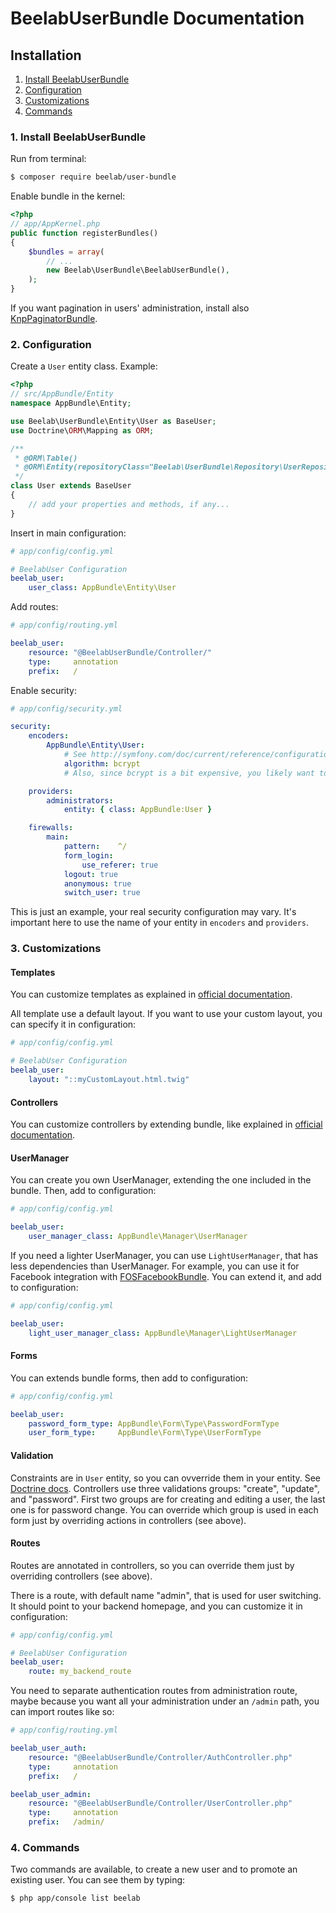 BeelabUserBundle Documentation
==============================

## Installation

1. [Install BeelabUserBundle](#1-install-beelabuserbundle)
2. [Configuration](#2-configuration)
3. [Customizations](#3-customizations)
4. [Commands](#4-commands)

### 1. Install BeelabUserBundle

Run from terminal:

```bash
$ composer require beelab/user-bundle
```

Enable bundle in the kernel:

```php
<?php
// app/AppKernel.php
public function registerBundles()
{
    $bundles = array(
        // ...
        new Beelab\UserBundle\BeelabUserBundle(),
    );
}
```

If you want pagination in users' administration, install also [KnpPaginatorBundle](https://github.com/KnpLabs/KnpPaginatorBundle).

### 2. Configuration

Create a ``User`` entity class.
Example:

```php
<?php
// src/AppBundle/Entity
namespace AppBundle\Entity;

use Beelab\UserBundle\Entity\User as BaseUser;
use Doctrine\ORM\Mapping as ORM;

/**
 * @ORM\Table()
 * @ORM\Entity(repositoryClass="Beelab\UserBundle\Repository\UserRepository")
 */
class User extends BaseUser
{
    // add your properties and methods, if any...
}
```

Insert in main configuration:

```yaml
# app/config/config.yml

# BeelabUser Configuration
beelab_user:
    user_class: AppBundle\Entity\User
```

Add routes:

```yaml
# app/config/routing.yml

beelab_user:
    resource: "@BeelabUserBundle/Controller/"
    type:     annotation
    prefix:   /
```

Enable security:

```yaml
# app/config/security.yml

security:
    encoders:
        AppBundle\Entity\User:
            # See http://symfony.com/doc/current/reference/configuration/security.html#using-the-bcrypt-password-encoder
            algorithm: bcrypt
            # Also, since bcrypt is a bit expensive, you likely want to override it in test env

    providers:
        administrators:
            entity: { class: AppBundle:User }

    firewalls:
        main:
            pattern:    ^/
            form_login:
                use_referer: true
            logout: true
            anonymous: true
            switch_user: true
```

This is just an example, your real security configuration may vary.
It's important here to use the name of your entity in ``encoders`` and ``providers``.

### 3. Customizations

#### Templates

You can customize templates as explained in
[official documentation](http://symfony.com/doc/current/book/templating.html#overriding-bundle-templates).

All template use a default layout. If you want to use your custom layout, you can
specify it in configuration:
```yaml
# app/config/config.yml

# BeelabUser Configuration
beelab_user:
    layout: "::myCustomLayout.html.twig"
```

#### Controllers

You can customize controllers by extending bundle, like explained in
[official documentation](http://symfony.com/doc/current/cookbook/bundles/inheritance.html#overriding-controllers).

#### UserManager

You can create you own UserManager, extending the one included in the bundle.
Then, add to configuration:

```yaml
# app/config/config.yml

beelab_user:
    user_manager_class: AppBundle\Manager\UserManager
```

If you need a lighter UserManager, you can use ``LightUserManager``, that has less
dependencies than UserManager. For example, you can use it for Facebook integration with
[FOSFacebookBundle](https://github.com/FriendsOfSymfony/FOSFacebookBundle).
You can extend it, and add to configuration:

```yaml
# app/config/config.yml

beelab_user:
    light_user_manager_class: AppBundle\Manager\LightUserManager
```

#### Forms

You can extends bundle forms, then add to configuration:

```yaml
# app/config/config.yml

beelab_user:
    password_form_type: AppBundle\Form\Type\PasswordFormType
    user_form_type:     AppBundle\Form\Type\UserFormType
```

#### Validation

Constraints are in ``User`` entity, so you can ovverride them in your entity.
See [Doctrine docs](http://docs.doctrine-project.org/en/latest/tutorials/override-field-association-mappings-in-subclasses.html).
Controllers use three validations groups: "create", "update", and "password".
First two groups are for creating and editing a user, the last one is for password change.
You can override which group is used in each form just by overriding actions in controllers (see above).

#### Routes

Routes are annotated in controllers, so you can override them just by overriding controllers (see above).

There is a route, with default name "admin", that is used for user switching. It should point
to your backend homepage, and you can customize it in configuration:
```yaml
# app/config/config.yml

# BeelabUser Configuration
beelab_user:
    route: my_backend_route
```

You need to separate authentication routes from administration route, maybe because you want all your administration
under an ``/admin`` path, you can import routes like so:
```yaml
# app/config/routing.yml

beelab_user_auth:
    resource: "@BeelabUserBundle/Controller/AuthController.php"
    type:     annotation
    prefix:   /

beelab_user_admin:
    resource: "@BeelabUserBundle/Controller/UserController.php"
    type:     annotation
    prefix:   /admin/
```

### 4. Commands

Two commands are available, to create a new user and to promote an existing user.
You can see them by typing:

```bash
$ php app/console list beelab
```
